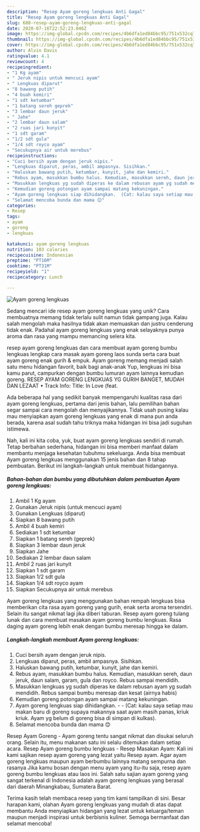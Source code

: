 ```yaml
---
description: "Resep Ayam goreng lengkuas Anti Gagal"
title: "Resep Ayam goreng lengkuas Anti Gagal"
slug: 680-resep-ayam-goreng-lengkuas-anti-gagal
date: 2020-07-16T22:52:23.046Z
image: https://img-global.cpcdn.com/recipes/4b6dfa1ed84bbc95/751x532cq70/ayam-goreng-lengkuas-foto-resep-utama.jpg
thumbnail: https://img-global.cpcdn.com/recipes/4b6dfa1ed84bbc95/751x532cq70/ayam-goreng-lengkuas-foto-resep-utama.jpg
cover: https://img-global.cpcdn.com/recipes/4b6dfa1ed84bbc95/751x532cq70/ayam-goreng-lengkuas-foto-resep-utama.jpg
author: Alvin Davis
ratingvalue: 4.1
reviewcount: 4
recipeingredient:
- "1 Kg ayam"
- " Jeruk nipis untuk mencuci ayam"
- " Lengkuas diparut"
- "8 bawang putih"
- "4 buah kemiri"
- "1 sdt ketumbar"
- "1 batang sereh geprek"
- "3 lembar daun jeruk"
- " Jahe"
- "2 lembar daun salam"
- "2 ruas jari kunyit"
- "1 sdt garam"
- "1/2 sdt gula"
- "1/4 sdt royco ayam"
- "Secukupnya air untuk merebus"
recipeinstructions:
- "Cuci bersih ayam dengan jeruk nipis."
- "Lengkuas diparut, peras, ambil ampasnya. Sisihkan."
- "Haluskan bawang putih, ketumbar, kunyit, jahe dan kemiri."
- "Rebus ayam, masukkan bumbu halus. Kemudian, masukkan sereh, daun jeruk, daun salam, garam, gula dan royco. Rebus sampai mendidih."
- "Masukkan lengkuas yg sudah diperas ke dalam rebusan ayam yg sudah mendidih. Rebus sampai bumbu meresap dan kesat (airnya habis)"
- "Kemudian goreng potongan ayam sampai matang kekuningan."
- "Ayam goreng lengkuas siap dihidangkan.  (Cat: kalau saya setiap mau makan baru di goreng supaya makannya saat ayam masih panas, kriuk kriuk. Ayam yg belum di goreng bisa di simpan di kulkas)."
- "Selamat mencoba bunda dan mama 😊"
categories:
- Resep
tags:
- ayam
- goreng
- lengkuas

katakunci: ayam goreng lengkuas 
nutrition: 103 calories
recipecuisine: Indonesian
preptime: "PT16M"
cooktime: "PT31M"
recipeyield: "1"
recipecategory: Lunch

---
```



![Ayam goreng lengkuas](https://img-global.cpcdn.com/recipes/4b6dfa1ed84bbc95/751x532cq70/ayam-goreng-lengkuas-foto-resep-utama.jpg)

Sedang mencari ide resep ayam goreng lengkuas yang unik? Cara membuatnya memang tidak terlalu sulit namun tidak gampang juga. Kalau salah mengolah maka hasilnya tidak akan memuaskan dan justru cenderung tidak enak. Padahal ayam goreng lengkuas yang enak selayaknya punya aroma dan rasa yang mampu memancing selera kita.

resep ayam goreng lengkuas dan cara membuat ayam goreng bumbu lengkuas lengkap cara masak ayam goreng laos sunda serta cara buat ayam goreng enak gurih &amp; empuk. Ayam goreng memang menjadi salah satu menu hidangan favorit, baik bagi anak-anak Yup, lengkuas ini bisa kamu parut, campurkan dengan bumbu lumuran ayam lainnya kemudian goreng. RESEP AYAM GORENG LENGKUAS YG GURIH BANGET, MUDAH DAN LEZAAT • Track Info: Title: In Love (feat.

Ada beberapa hal yang sedikit banyak mempengaruhi kualitas rasa dari ayam goreng lengkuas, pertama dari jenis bahan, lalu pemilihan bahan segar sampai cara mengolah dan menyajikannya. Tidak usah pusing kalau mau menyiapkan ayam goreng lengkuas yang enak di mana pun anda berada, karena asal sudah tahu triknya maka hidangan ini bisa jadi suguhan istimewa.


Nah, kali ini kita coba, yuk, buat ayam goreng lengkuas sendiri di rumah. Tetap berbahan sederhana, hidangan ini bisa memberi manfaat dalam membantu menjaga kesehatan tubuhmu sekeluarga. Anda bisa membuat Ayam goreng lengkuas menggunakan 15 jenis bahan dan 8 tahap pembuatan. Berikut ini langkah-langkah untuk membuat hidangannya.

<!--inarticleads1-->

##### Bahan-bahan dan bumbu yang dibutuhkan dalam pembuatan Ayam goreng lengkuas:

1. Ambil 1 Kg ayam
1. Gunakan  Jeruk nipis (untuk mencuci ayam)
1. Gunakan  Lengkuas (diparut)
1. Siapkan 8 bawang putih
1. Ambil 4 buah kemiri
1. Sediakan 1 sdt ketumbar
1. Siapkan 1 batang sereh (geprek)
1. Siapkan 3 lembar daun jeruk
1. Siapkan  Jahe
1. Sediakan 2 lembar daun salam
1. Ambil 2 ruas jari kunyit
1. Siapkan 1 sdt garam
1. Siapkan 1/2 sdt gula
1. Siapkan 1/4 sdt royco ayam
1. Siapkan Secukupnya air untuk merebus


Ayam goreng lengkuas yang menggunakan bahan rempah lengkuas bisa memberikan cita rasa ayam goreng yang gurih, enak serta aroma tersendiri. Selain itu sangat nikmat lagi jika diberi taburan. Resep ayam goreng tulang lunak dan cara membuat masakan ayam goreng bumbu lengkuas. Rasa daging ayam goreng lebih enak dengan bumbu meresap hingga ke dalam. 

<!--inarticleads2-->

##### Langkah-langkah membuat Ayam goreng lengkuas:

1. Cuci bersih ayam dengan jeruk nipis.
1. Lengkuas diparut, peras, ambil ampasnya. Sisihkan.
1. Haluskan bawang putih, ketumbar, kunyit, jahe dan kemiri.
1. Rebus ayam, masukkan bumbu halus. Kemudian, masukkan sereh, daun jeruk, daun salam, garam, gula dan royco. Rebus sampai mendidih.
1. Masukkan lengkuas yg sudah diperas ke dalam rebusan ayam yg sudah mendidih. Rebus sampai bumbu meresap dan kesat (airnya habis)
1. Kemudian goreng potongan ayam sampai matang kekuningan.
1. Ayam goreng lengkuas siap dihidangkan. -  - (Cat: kalau saya setiap mau makan baru di goreng supaya makannya saat ayam masih panas, kriuk kriuk. Ayam yg belum di goreng bisa di simpan di kulkas).
1. Selamat mencoba bunda dan mama 😊


Resep Ayam Goreng - Ayam goreng tentu sangat nikmat dan disukai seluruh orang. Selain itu, menu makanan satu ini selalu ditemukan dalam setiap acara. Resep Ayam goreng bumbu lengkuas - Resep Masakan Ayam: Kali ini kami sajikan resep ayam goreng yang lezat yaitu Resep ayam. Agar ayam goreng lengkuas maupun ayam berbumbu lainnya matang sempurna dan rasanya Jika kamu bosan dengan menu ayam yang itu-itu saja, resep ayam goreng bumbu lengkuas atau laos ini. Salah satu sajian ayam goreng yang sangat terkenal di Indonesia adalah ayam goreng lengkuas yang berasal dari daerah Minangkabau, Sumatera Barat. 

Terima kasih telah membaca resep yang tim kami tampilkan di sini. Besar harapan kami, olahan Ayam goreng lengkuas yang mudah di atas dapat membantu Anda menyiapkan hidangan yang lezat untuk keluarga/teman maupun menjadi inspirasi untuk berbisnis kuliner. Semoga bermanfaat dan selamat mencoba!
